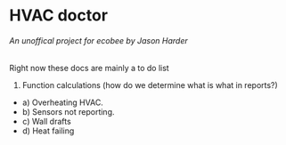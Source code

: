 <h1>HVAC doctor</h1>

<H6>An unoffical project for ecobee by Jason Harder </h6> 

Right now these docs are mainly a to do list 


1) Function calculations (how do we determine what is what in reports?)
<ul>
  <li>a) Overheating HVAC. </li>
  <li>b) Sensors not reporting. </li>
  <li>c) Wall drafts </li> 
  <li>d) Heat failing </li>
